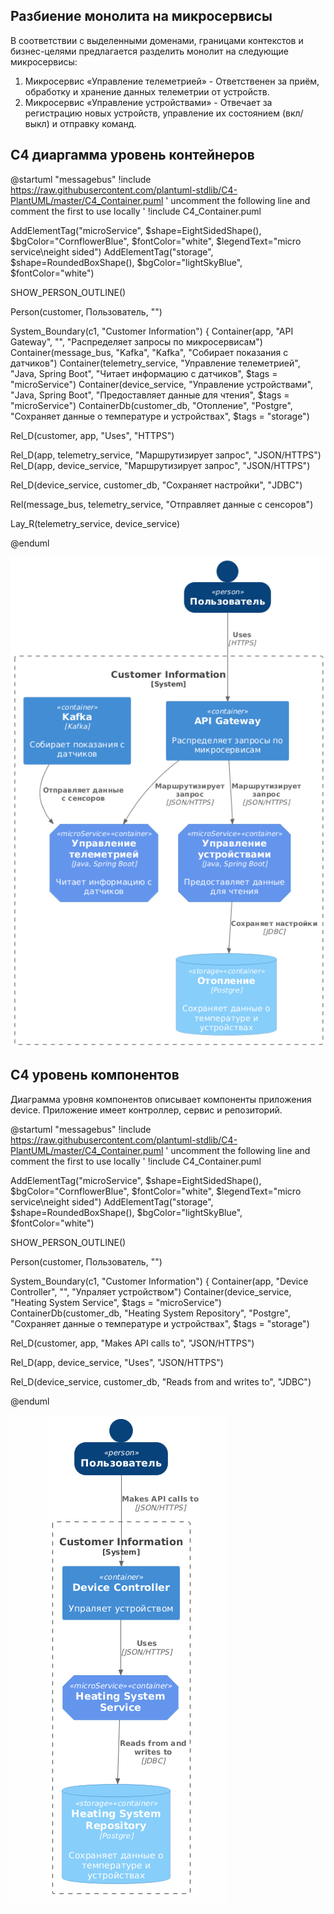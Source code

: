 ## Разбиение монолита на микросервисы

В соответствии с выделенными доменами, границами контекстов и бизнес-целями предлагается разделить монолит на следующие микросервисы:
1) Микросервис «Управление телеметрией» - Ответственен за приём, обработку и хранение данных телеметрии от устройств.
2) Микросервис «Управление устройствами» - Отвечает за регистрацию новых устройств, управление их состоянием (вкл/выкл) и отправку команд.


## С4 диаргамма уровень контейнеров

@startuml "messagebus"
!include https://raw.githubusercontent.com/plantuml-stdlib/C4-PlantUML/master/C4_Container.puml
' uncomment the following line and comment the first to use locally
' !include C4_Container.puml

AddElementTag("microService", $shape=EightSidedShape(), $bgColor="CornflowerBlue", $fontColor="white", $legendText="micro service\neight sided")
AddElementTag("storage", $shape=RoundedBoxShape(), $bgColor="lightSkyBlue", $fontColor="white")

SHOW_PERSON_OUTLINE()

Person(customer, Пользователь, "")

System_Boundary(c1, "Customer Information") {
Container(app, "API Gateway", "", "Распределяет запросы по микросервисам")
Container(message_bus, "Kafka", "Kafka", "Собирает показания с датчиков")
Container(telemetry_service, "Управление телеметрией", "Java, Spring Boot", "Читает информацию с датчиков", $tags = "microService")
Container(device_service, "Управление устройствами", "Java, Spring Boot", "Предоставляет данные для чтения", $tags = "microService")
ContainerDb(customer_db, "Отопление", "Postgre", "Сохраняет данные о температуре и устройствах", $tags = "storage")



Rel_D(customer, app, "Uses", "HTTPS")


Rel_D(app, telemetry_service, "Маршрутизирует запрос", "JSON/HTTPS")
Rel_D(app, device_service, "Маршрутизирует запрос", "JSON/HTTPS")

Rel_D(device_service, customer_db, "Сохраняет настройки", "JDBC")

Rel(message_bus, telemetry_service, "Отправляет данные с сенсоров")


Lay_R(telemetry_service, device_service)

@enduml

![img.png](img.png)

## C4 уровень компонентов
Диаграмма уровня компонентов описывает компоненты приложения device. Приложение имеет контроллер, сервис и репозиторий.

@startuml "messagebus"
!include https://raw.githubusercontent.com/plantuml-stdlib/C4-PlantUML/master/C4_Container.puml
' uncomment the following line and comment the first to use locally
' !include C4_Container.puml

AddElementTag("microService", $shape=EightSidedShape(), $bgColor="CornflowerBlue", $fontColor="white", $legendText="micro service\neight sided")
AddElementTag("storage", $shape=RoundedBoxShape(), $bgColor="lightSkyBlue", $fontColor="white")

SHOW_PERSON_OUTLINE()

Person(customer, Пользователь, "")

System_Boundary(c1, "Customer Information") {
Container(app, "Device Controller", "", "Упраляет устройством")
Container(device_service, "Heating System Service", $tags = "microService")
ContainerDb(customer_db, "Heating System Repository", "Postgre", "Сохраняет данные о температуре и устройствах", $tags = "storage")

Rel_D(customer, app, "Makes API calls to", "JSON/HTTPS")

Rel_D(app, device_service, "Uses", "JSON/HTTPS")

Rel_D(device_service, customer_db, "Reads from and writes to", "JDBC")

@enduml

![img_1.png](img_1.png)